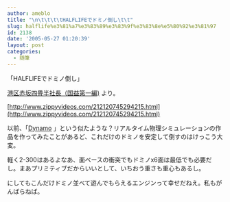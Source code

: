 ```yaml
---
author: ameblo
title: "\n\t\t\t\tHALFLIFEでドミノ倒し\t\t"
slug: halflife%e3%81%a7%e3%83%89%e3%83%9f%e3%83%8e%e5%80%92%e3%81%97
id: 2138
date: '2005-05-27 01:20:39'
layout: post
categories:
  - 随筆
---
```


「HALFLIFEでドミノ倒し」

[港区赤坂四畳半社長（国益第一編)](http://blog.livedoor.jp/shi3z/) より。

[http://www.zippyvideos.com/212120745294215.html](http://www.zippyvideos.com/212120745294215.html)

以前、「[Dynamo](http://akihiko.shirai.as/projects/dynamo/) 」という似たような？リアルタイム物理シミュレーションの作品を作ってみたことがあるど、これだけのドミノを安定して倒すのはけっこう大変。

軽く2-300はあるよなあ、面ベースの衝突でもドミノx6面は最低でも必要だし。まあプリミティブだからいいとして、いちおう重さも重心もあるし。

にしてもこんだけドミノ並べて遊んでもらえるエンジンって幸せだねえ。私もがんばらねば。